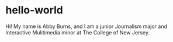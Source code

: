 # hello-world
Hi! My name is Abby Burns, and I am a junior Journalism major and Interactive Mulitimedia minor at The College of New Jersey.
